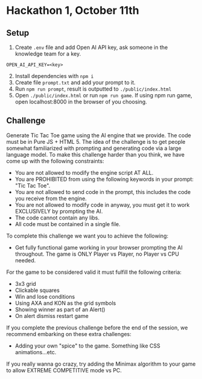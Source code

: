 # Hackathon 1, October 11th

## Setup

1. Create `.env` file and add Open AI API key, ask someone in the knowledge team for a key.
```
OPEN_AI_API_KEY=<key>
```
2. Install dependencies with `npm i`
3. Create file `prompt.txt` and add your prompt to it.
4. Run `npm run prompt`, result is outputted to `./public/index.html`
5. Open `./public/index.html` or run `npm run game`. If using npm run game, open localhost:8000 in the browser of you choosing.

## Challenge
Generate Tic Tac Toe game using the AI engine that we provide. The code must be in Pure JS + HTML 5. The idea of the challenge is to get people somewhat familiarized with prompting and generating code via a large language model. To make this challenge harder than you think, we have come up with the following constraints:
- You are not allowed to modify the engine script AT ALL.
- You are PROHIBITED from using the following keywords in your prompt: "Tic Tac Toe".
- You are not allowed to send code in the prompt, this includes the code you receive from the engine.
- You are not allowed to modify code in anyway, you must get it to work EXCLUSIVELY by prompting the AI.
- The code cannot contain any libs.
- All code must be contained in a single file.

To complete this challenge we want you to achieve the following:
- Get fully functional game working in your browser prompting the AI throughout. The game is ONLY Player vs Player, no Player vs CPU needed.

For the game to be considered valid it must fulfill the following criteria:
- 3x3 grid
- Clickable squares
- Win and lose conditions
- Using AXA and KON as the grid symbols
- Showing winner as part of an Alert()
- On alert dismiss restart game

If you complete the previous challenge before the end of the session, we recommend embarking on these extra challenges:
- Adding your own "spice" to the game. Something like CSS animations...etc.

If you really wanna go crazy, try adding the Minimax algorithm to your game to allow EXTREME COMPETITIVE mode vs PC.